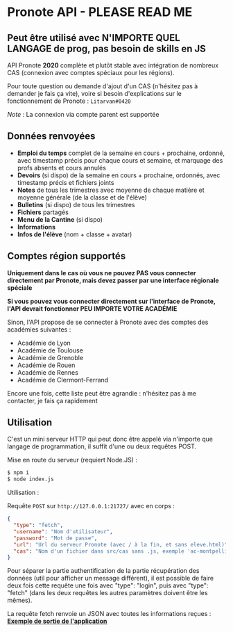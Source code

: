 # Pronote API - PLEASE READ ME

## Peut être utilisé avec N'IMPORTE QUEL LANGAGE de prog, pas besoin de skills en JS

API Pronote **2020** complète et plutôt stable avec intégration de nombreux CAS (connexion avec comptes spéciaux pour les régions).

Pour toute question ou demande d'ajout d'un CAS (n'hésitez pas à demander je fais ça vite), voire si besoin d'explications sur
le fonctionnement de Pronote : `Litarvan#0420`

_Note :_ La connexion via compte parent est supportée

## Données renvoyées

- **Emploi du temps** complet de la semaine en cours + prochaine, ordonné, avec timestamp précis pour chaque cours et semaine,
et marquage des profs absents et cours annulés
- **Devoirs** (si dispo) de la semaine en cours + prochaine, ordonnés, avec timestamp précis et fichiers joints
- **Notes** de tous les trimestres avec moyenne de chaque matière et moyenne générale (de la classe et de l'élève)
- **Bulletins** (si dispo) de tous les trimestres
- **Fichiers** partagés
- **Menu de la Cantine** (si dispo)
- **Informations**
- **Infos de l'élève** (nom + classe + avatar)

## Comptes région supportés

**Uniquement dans le cas où vous ne pouvez PAS vous connecter directement par Pronote, mais devez passer par une interface régionale spéciale**

**Si vous pouvez vous connecter directement sur l'interface de Pronote, l'API devrait fonctionner PEU IMPORTE VOTRE ACADÉMIE**

Sinon, l'API propose de se connecter à Pronote avec des comptes des académies suivantes :

- Académie de Lyon
- Académie de Toulouse
- Académie de Grenoble
- Académie de Rouen
- Académie de Rennes
- Académie de Clermont-Ferrand

Encore une fois, cette liste peut être agrandie : n'hésitez pas à me contacter, je fais ça rapidement

## Utilisation

C'est un mini serveur HTTP qui peut donc être appelé via n'importe que langage de programmation, il suffit
d'une ou deux requêtes POST.

Mise en route du serveur (requiert Node.JS) :
```bash 
$ npm i
$ node index.js
```

Utilisation :

Requête `POST` sur `http://127.0.0.1:21727/` avec en corps :
```json
{
  "type": "fetch",
  "username": "Nom d'utilisateur",
  "password": "Mot de passe",
  "url": "Url du serveur Pronote (avec / à la fin, et sans eleve.html)",
  "cas": "Nom d'un fichier dans src/cas sans .js, exemple 'ac-montpellier', ou 'none' si connexion directe (ou juste ne pas renseigner le field)" 
}
``` 

Pour séparer la partie authentification de la partie récupération des données (util pour afficher un message différent),
il est possible de faire deux fois cette requête une fois avec "type": "login", puis avec "type": "fetch" (dans les deux requêtes
les autres paramètres doivent être les mêmes). 

La requête fetch renvoie un JSON avec toutes les informations reçues : [**Exemple de sortie de l'application**](https://gist.github.com/Litarvan/ec666fa544f6d036e515867d0f266ca7)
